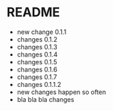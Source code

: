 # README

* new change 0.1.1
* changes 0.1.2
* changes 0.1.3
* changes 0.1.4
* changes 0.1.5
* changes 0.1.6
* changes 0.1.7
* changes 0.1.1.2
* new changes happen so often
* bla bla bla changes
